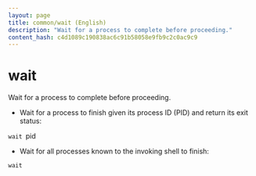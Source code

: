 ```yaml
---
layout: page
title: common/wait (English)
description: "Wait for a process to complete before proceeding."
content_hash: c4d1089c190838ac6c91b58058e9fb9c2c0ac9c9
---
```

# wait

Wait for a process to complete before proceeding.

- Wait for a process to finish given its process ID (PID) and return its exit status:

`wait `<span class="tldr-var badge badge-pill bg-dark-lm bg-white-dm text-white-lm text-dark-dm font-weight-bold">pid</span>

- Wait for all processes known to the invoking shell to finish:

`wait`

